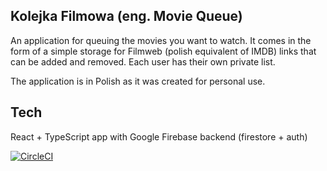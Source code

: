 ## Kolejka Filmowa (eng. Movie Queue)
An application for queuing the movies you want to watch. It comes in the form of a simple storage for Filmweb (polish equivalent of IMDB) links that can be added and removed. Each user has their own private list.

The application is in Polish as it was created for personal use.

## Tech
React + TypeScript app with Google Firebase backend (firestore + auth)

[![CircleCI](https://circleci.com/gh/zulimazuli/movie-queue.svg?style=shield)](https://app.circleci.com/pipelines/github/zulimazuli/movie-queue)
